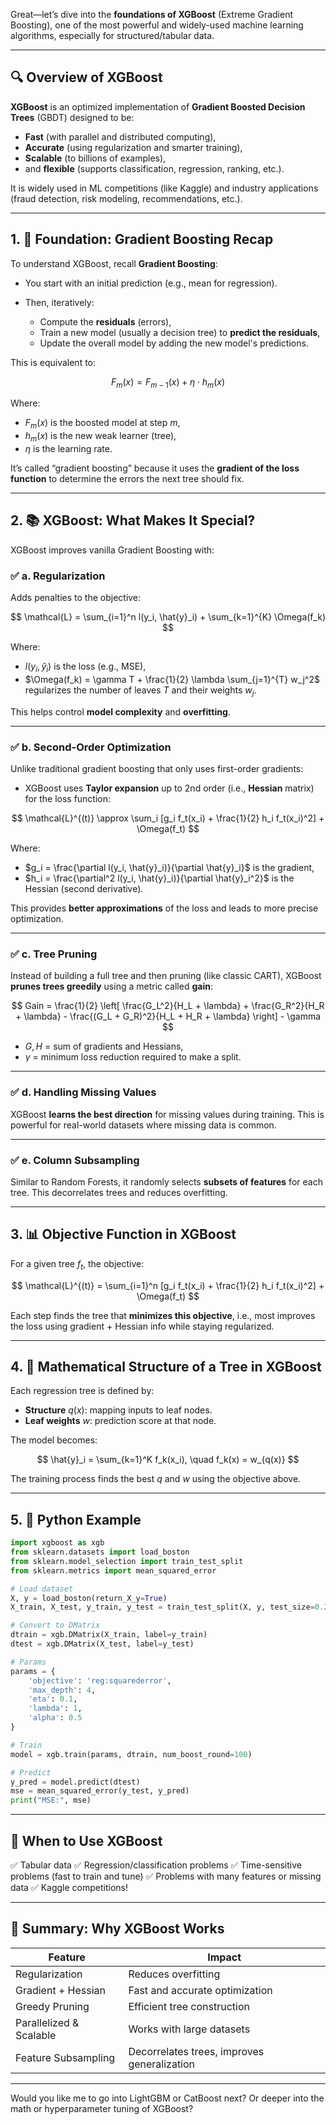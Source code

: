 Great—let’s dive into the **foundations of XGBoost** (Extreme Gradient Boosting), one of the most powerful and widely-used machine learning algorithms, especially for structured/tabular data.

---

## 🔍 Overview of XGBoost

**XGBoost** is an optimized implementation of **Gradient Boosted Decision Trees** (GBDT) designed to be:

* **Fast** (with parallel and distributed computing),
* **Accurate** (using regularization and smarter training),
* **Scalable** (to billions of examples),
* and **flexible** (supports classification, regression, ranking, etc.).

It is widely used in ML competitions (like Kaggle) and industry applications (fraud detection, risk modeling, recommendations, etc.).

---

## 1. 🌲 Foundation: Gradient Boosting Recap

To understand XGBoost, recall **Gradient Boosting**:

* You start with an initial prediction (e.g., mean for regression).
* Then, iteratively:

  * Compute the **residuals** (errors),
  * Train a new model (usually a decision tree) to **predict the residuals**,
  * Update the overall model by adding the new model's predictions.

This is equivalent to:

$$
F_{m}(x) = F_{m-1}(x) + \eta \cdot h_m(x)
$$

Where:

* $F_{m}(x)$ is the boosted model at step $m$,
* $h_m(x)$ is the new weak learner (tree),
* $\eta$ is the learning rate.

It’s called “gradient boosting” because it uses the **gradient of the loss function** to determine the errors the next tree should fix.

---

## 2. 📚 XGBoost: What Makes It Special?

XGBoost improves vanilla Gradient Boosting with:

### ✅ a. Regularization

Adds penalties to the objective:

$$
\mathcal{L} = \sum_{i=1}^n l(y_i, \hat{y}_i) + \sum_{k=1}^{K} \Omega(f_k)
$$

Where:

* $l(y_i, \hat{y}_i)$ is the loss (e.g., MSE),
* $\Omega(f_k) = \gamma T + \frac{1}{2} \lambda \sum_{j=1}^{T} w_j^2$ regularizes the number of leaves $T$ and their weights $w_j$.

This helps control **model complexity** and **overfitting**.

---

### ✅ b. Second-Order Optimization

Unlike traditional gradient boosting that only uses first-order gradients:

* XGBoost uses **Taylor expansion** up to 2nd order (i.e., **Hessian** matrix) for the loss function:

$$
\mathcal{L}^{(t)} \approx \sum_i [g_i f_t(x_i) + \frac{1}{2} h_i f_t(x_i)^2] + \Omega(f_t)
$$

Where:

* $g_i = \frac{\partial l(y_i, \hat{y}_i)}{\partial \hat{y}_i}$ is the gradient,
* $h_i = \frac{\partial^2 l(y_i, \hat{y}_i)}{\partial \hat{y}_i^2}$ is the Hessian (second derivative).

This provides **better approximations** of the loss and leads to more precise optimization.

---

### ✅ c. Tree Pruning

Instead of building a full tree and then pruning (like classic CART), XGBoost **prunes trees greedily** using a metric called **gain**:

$$
Gain = \frac{1}{2} \left[ \frac{G_L^2}{H_L + \lambda} + \frac{G_R^2}{H_R + \lambda} - \frac{(G_L + G_R)^2}{H_L + H_R + \lambda} \right] - \gamma
$$

* $G, H$ = sum of gradients and Hessians,
* $\gamma$ = minimum loss reduction required to make a split.

---

### ✅ d. Handling Missing Values

XGBoost **learns the best direction** for missing values during training. This is powerful for real-world datasets where missing data is common.

---

### ✅ e. Column Subsampling

Similar to Random Forests, it randomly selects **subsets of features** for each tree. This decorrelates trees and reduces overfitting.

---

## 3. 📊 Objective Function in XGBoost

For a given tree $f_t$, the objective:

$$
\mathcal{L}^{(t)} = \sum_{i=1}^n [g_i f_t(x_i) + \frac{1}{2} h_i f_t(x_i)^2] + \Omega(f_t)
$$

Each step finds the tree that **minimizes this objective**, i.e., most improves the loss using gradient + Hessian info while staying regularized.

---

## 4. 🧮 Mathematical Structure of a Tree in XGBoost

Each regression tree is defined by:

* **Structure** $q(x)$: mapping inputs to leaf nodes.
* **Leaf weights** $w$: prediction score at that node.

The model becomes:

$$
\hat{y}_i = \sum_{k=1}^K f_k(x_i), \quad f_k(x) = w_{q(x)}
$$

The training process finds the best $q$ and $w$ using the objective above.

---

## 5. 🧪 Python Example

```python
import xgboost as xgb
from sklearn.datasets import load_boston
from sklearn.model_selection import train_test_split
from sklearn.metrics import mean_squared_error

# Load dataset
X, y = load_boston(return_X_y=True)
X_train, X_test, y_train, y_test = train_test_split(X, y, test_size=0.2, random_state=42)

# Convert to DMatrix
dtrain = xgb.DMatrix(X_train, label=y_train)
dtest = xgb.DMatrix(X_test, label=y_test)

# Params
params = {
    'objective': 'reg:squarederror',
    'max_depth': 4,
    'eta': 0.1,
    'lambda': 1,
    'alpha': 0.5
}

# Train
model = xgb.train(params, dtrain, num_boost_round=100)

# Predict
y_pred = model.predict(dtest)
mse = mean_squared_error(y_test, y_pred)
print("MSE:", mse)
```

---

## 🔐 When to Use XGBoost

✅ Tabular data
✅ Regression/classification problems
✅ Time-sensitive problems (fast to train and tune)
✅ Problems with many features or missing data
✅ Kaggle competitions!

---

## 📌 Summary: Why XGBoost Works

| Feature                 | Impact                                      |
| ----------------------- | ------------------------------------------- |
| Regularization          | Reduces overfitting                         |
| Gradient + Hessian      | Fast and accurate optimization              |
| Greedy Pruning          | Efficient tree construction                 |
| Parallelized & Scalable | Works with large datasets                   |
| Feature Subsampling     | Decorrelates trees, improves generalization |

---

Would you like me to go into LightGBM or CatBoost next? Or deeper into the math or hyperparameter tuning of XGBoost?
